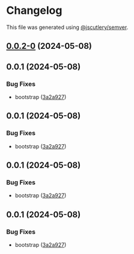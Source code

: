 # Changelog

This file was generated using [@jscutlery/semver](https://github.com/jscutlery/semver).

## [0.0.2-0](https://github.com/adamghowiba/semrel-test/compare/nestjs-sentry-0.0.1...nestjs-sentry-0.0.2-0) (2024-05-08)



## 0.0.1 (2024-05-08)


### Bug Fixes

* bootstrap ([3a2a927](https://github.com/adamghowiba/semrel-test/commit/3a2a927fe54e7d1f187272937c50429f59ccf78e))



## 0.0.1 (2024-05-08)


### Bug Fixes

* bootstrap ([3a2a927](https://github.com/adamghowiba/semrel-test/commit/3a2a927fe54e7d1f187272937c50429f59ccf78e))



## 0.0.1 (2024-05-08)


### Bug Fixes

* bootstrap ([3a2a927](https://github.com/adamghowiba/semrel-test/commit/3a2a927fe54e7d1f187272937c50429f59ccf78e))



## 0.0.1 (2024-05-08)


### Bug Fixes

* bootstrap ([3a2a927](https://github.com/adamghowiba/semrel-test/commit/3a2a927fe54e7d1f187272937c50429f59ccf78e))
